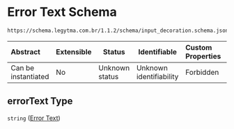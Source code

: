 # Error Text Schema

```txt
https://schema.legytma.com.br/1.1.2/schema/input_decoration.schema.json#/properties/errorText
```




| Abstract            | Extensible | Status         | Identifiable            | Custom Properties | Additional Properties | Access Restrictions | Defined In                                                                                      |
| :------------------ | ---------- | -------------- | ----------------------- | :---------------- | --------------------- | ------------------- | ----------------------------------------------------------------------------------------------- |
| Can be instantiated | No         | Unknown status | Unknown identifiability | Forbidden         | Allowed               | none                | [input_decoration.schema.json\*](../schema/input_decoration.schema.json) |

## errorText Type

`string` ([Error Text](input_decoration-properties-error-text.md))
